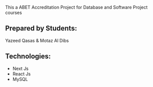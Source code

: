 This a ABET Accreditation Project for Database and Software Project courses
## Prepared by Students: 
Yazeed Qasas & Motaz Al Dibs

## Technologies:

- Next Js
- React Js
- MySQL
